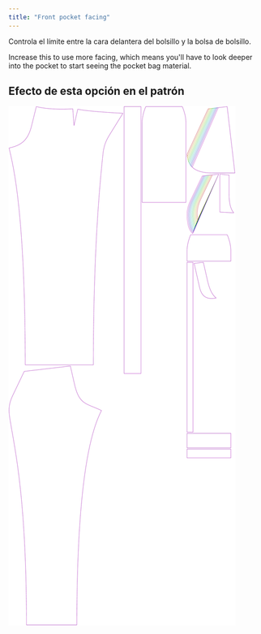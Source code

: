 ```yaml
---
title: "Front pocket facing"
---
```


Controla el límite entre la cara delantera del bolsillo y la bolsa de bolsillo.

Increase this to use more facing, which means you'll have to look deeper into the pocket to start seeing the pocket bag material.

## Efecto de esta opción en el patrón

![Esta imagen muestra el efecto de esta opción superponiendo varias variantes que tienen un valor diferente para esta opción](charlie_frontpocketfacing_sample.svg "Efecto de esta opción en el patrón")
